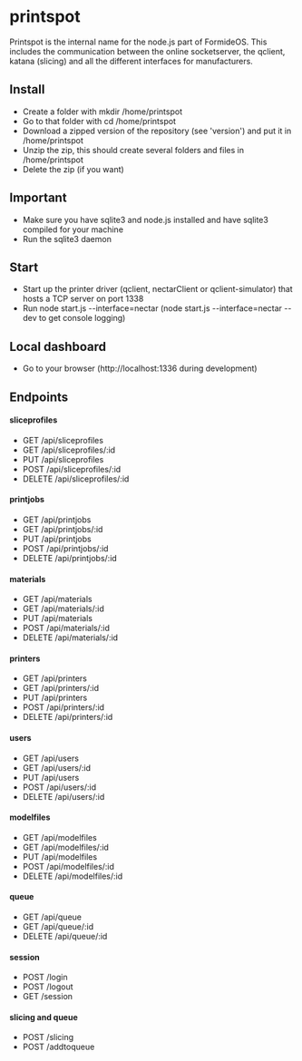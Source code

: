 printspot
=================

Printspot is the internal name for the node.js part of FormideOS. This includes the communication between the online socketserver, the qclient, katana (slicing) and all the different interfaces for manufacturers.


## Install
- Create a folder with mkdir /home/printspot
- Go to that folder with cd /home/printspot
- Download a zipped version of the repository (see 'version') and put it in /home/printspot
- Unzip the zip, this should create several folders and files in /home/printspot
- Delete the zip (if you want)

## Important
- Make sure you have sqlite3 and node.js installed and have sqlite3 compiled for your machine
- Run the sqlite3 daemon

## Start
- Start up the printer driver (qclient, nectarClient or qclient-simulator) that hosts a TCP server on port 1338
- Run node start.js --interface=nectar (node start.js --interface=nectar --dev to get console logging)

## Local dashboard
- Go to your browser (http://localhost:1336 during development)

## Endpoints

#### sliceprofiles
- GET /api/sliceprofiles
- GET /api/sliceprofiles/:id
- PUT /api/sliceprofiles
- POST /api/sliceprofiles/:id
- DELETE /api/sliceprofiles/:id

#### printjobs
- GET /api/printjobs
- GET /api/printjobs/:id
- PUT /api/printjobs
- POST /api/printjobs/:id
- DELETE /api/printjobs/:id

#### materials
- GET /api/materials
- GET /api/materials/:id
- PUT /api/materials
- POST /api/materials/:id
- DELETE /api/materials/:id

#### printers
- GET /api/printers
- GET /api/printers/:id
- PUT /api/printers
- POST /api/printers/:id
- DELETE /api/printers/:id

#### users
- GET /api/users
- GET /api/users/:id
- PUT /api/users
- POST /api/users/:id
- DELETE /api/users/:id

#### modelfiles
- GET /api/modelfiles
- GET /api/modelfiles/:id
- PUT /api/modelfiles
- POST /api/modelfiles/:id
- DELETE /api/modelfiles/:id

#### queue
- GET /api/queue
- GET /api/queue/:id
- DELETE /api/queue/:id

#### session
- POST /login
- POST /logout
- GET /session

#### slicing and queue
- POST /slicing
- POST /addtoqueue
